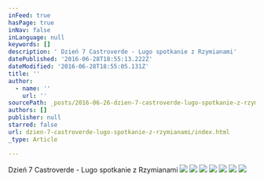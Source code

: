 ```yaml
---
inFeed: true
hasPage: true
inNav: false
inLanguage: null
keywords: []
description: ' Dzień 7 Castroverde - Lugo spotkanie z Rzymianami'
datePublished: '2016-06-28T18:55:13.222Z'
dateModified: '2016-06-28T18:55:05.131Z'
title: ''
author:
  - name: ''
    url: ''
sourcePath: _posts/2016-06-26-dzien-7-castroverde-lugo-spotkanie-z-rzymianami.md
authors: []
publisher: null
starred: false
url: dzien-7-castroverde-lugo-spotkanie-z-rzymianami/index.html
_type: Article

---
```

Dzień 7 Castroverde - Lugo spotkanie z Rzymianami
![](https://the-grid-user-content.s3-us-west-2.amazonaws.com/6960fe6b-78bf-40b3-a9e9-83df9ce4d3f5.jpg)
![](https://the-grid-user-content.s3-us-west-2.amazonaws.com/0267a6f1-5260-4128-82cd-959f077bebec.jpg)
![](https://the-grid-user-content.s3-us-west-2.amazonaws.com/4837ad7b-d503-411e-8607-2efde75fdee3.jpg)
![](https://the-grid-user-content.s3-us-west-2.amazonaws.com/1eb44b92-7d78-48f1-802b-ae465d8f4b29.jpg)
![](https://imgflo.herokuapp.com/graph/vahj1ThiexotieMo/dec8651a7184cf5138254b0a4d745f13/croprotate.jpg?cropheight=2816&cropwidth=2112&degrees=-270&input=https%3A%2F%2Fthe-grid-user-content.s3-us-west-2.amazonaws.com%2F74b825aa-3450-4c24-9924-d3751d945fa2.jpg&x=0&y=0)
![](https://the-grid-user-content.s3-us-west-2.amazonaws.com/16833428-4f8e-4b65-ba84-7e470fb41e25.jpg)
![](https://the-grid-user-content.s3-us-west-2.amazonaws.com/310313e6-a1aa-48f2-ad74-6f90adab2831.jpg)